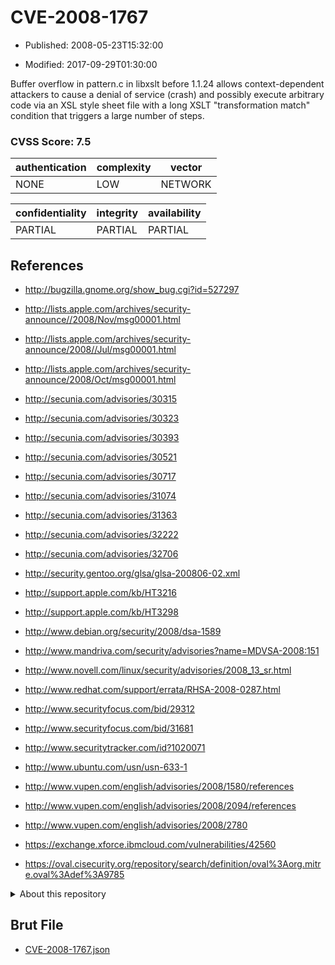 # CVE-2008-1767

- Published: 2008-05-23T15:32:00

- Modified: 2017-09-29T01:30:00

Buffer overflow in pattern.c in libxslt before 1.1.24 allows context-dependent attackers to cause a denial of service (crash) and possibly execute arbitrary code via an XSL style sheet file with a long XSLT "transformation match" condition that triggers a large number of steps.

### CVSS Score: **7.5**

| authentication | complexity | vector |
| --- | --- | --- |
| NONE | LOW | NETWORK |

| confidentiality | integrity | availability |
| --- | --- | --- |
| PARTIAL | PARTIAL | PARTIAL |

## References

* http://bugzilla.gnome.org/show_bug.cgi?id=527297

* http://lists.apple.com/archives/security-announce//2008/Nov/msg00001.html

* http://lists.apple.com/archives/security-announce/2008//Jul/msg00001.html

* http://lists.apple.com/archives/security-announce/2008/Oct/msg00001.html

* http://secunia.com/advisories/30315

* http://secunia.com/advisories/30323

* http://secunia.com/advisories/30393

* http://secunia.com/advisories/30521

* http://secunia.com/advisories/30717

* http://secunia.com/advisories/31074

* http://secunia.com/advisories/31363

* http://secunia.com/advisories/32222

* http://secunia.com/advisories/32706

* http://security.gentoo.org/glsa/glsa-200806-02.xml

* http://support.apple.com/kb/HT3216

* http://support.apple.com/kb/HT3298

* http://www.debian.org/security/2008/dsa-1589

* http://www.mandriva.com/security/advisories?name=MDVSA-2008:151

* http://www.novell.com/linux/security/advisories/2008_13_sr.html

* http://www.redhat.com/support/errata/RHSA-2008-0287.html

* http://www.securityfocus.com/bid/29312

* http://www.securityfocus.com/bid/31681

* http://www.securitytracker.com/id?1020071

* http://www.ubuntu.com/usn/usn-633-1

* http://www.vupen.com/english/advisories/2008/1580/references

* http://www.vupen.com/english/advisories/2008/2094/references

* http://www.vupen.com/english/advisories/2008/2780

* https://exchange.xforce.ibmcloud.com/vulnerabilities/42560

* https://oval.cisecurity.org/repository/search/definition/oval%3Aorg.mitre.oval%3Adef%3A9785

<details>
<summary>About this repository</summary> 

  This repository is part of the project [Live Hack CVE](https://github.com/Live-Hack-CVE). Main website can be found [www.live-hack.org](https://www.live-hack.org) 
  
  Made by [Sn0wAlice](https://github.com/Sn0wAlice) for the people that care about security and need to have a feed of the latest CVEs. Hope you enjoy it, don't forget to star the repo and follow me on [Twitter](https://twitter.com/Sn0wAlice) and [Github](https://github.com/Sn0wAlice). And that is my [personnal website](https://www.alice-snow.me/)

  - [Home Page](https://github.com/Live-Hack-CVE)
  - [Framework](https://github.com/Live-Hack-CVE/cve-framework)
  - [CVE database](https://github.com/Live-Hack-CVE/full_database)
  - [Changelog](https://github.com/Live-Hack-CVE/Changelog)
</details>

## Brut File

* [CVE-2008-1767.json](https://raw.githubusercontent.com/Live-Hack-CVE/full_database/main/cves/2008/CVE-2008-1767.json)

